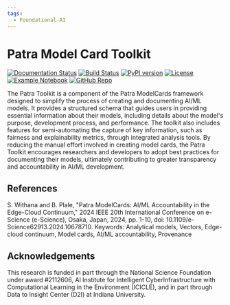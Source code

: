 ```yaml
---
tags:
  - Foundational-AI
---
```

# Patra Model Card Toolkit

[![Documentation Status](https://img.shields.io/badge/docs-latest-blue.svg)](https://patra-toolkit.readthedocs.io/en/latest/)
[![Build Status](https://github.com/Data-to-Insight-Center/patra-toolkit/actions/workflows/ci.yml/badge.svg)](https://github.com/Data-to-Insight-Center/patra-toolkit/actions)
[![PyPI version](https://badge.fury.io/py/patra-toolkit.svg)](https://pypi.org/project/patra-toolkit/)
[![License](https://img.shields.io/badge/License-BSD%203--Clause-blue.svg)](https://opensource.org/licenses/BSD-3-Clause)
[![Example Notebook](https://colab.research.google.com/assets/colab-badge.svg)](https://colab.research.google.com/github/Data-to-Insight-Center/patra-toolkit/blob/main/examples/notebooks/GettingStarted.ipynb)
[![GitHub Repo](https://img.shields.io/badge/GitHub-Repository-black?logo=github&style=flat-square)](https://github.com/Data-to-Insight-Center/patra-toolkit)

The Patra Toolkit is a component of the Patra ModelCards framework designed to simplify the process of creating and documenting AI/ML models. It provides a structured schema that guides users in providing essential information about their models, including details about the model's purpose, development process, and performance. The toolkit also includes features for semi-automating the capture of key information, such as fairness and explainability metrics, through integrated analysis tools. By reducing the manual effort involved in creating model cards, the Patra Toolkit encourages researchers and developers to adopt best practices for documenting their models, ultimately contributing to greater transparency and accountability in AI/ML development.

## References

S. Withana and B. Plale, "Patra ModelCards: AI/ML Accountability in the Edge-Cloud Continuum," 2024 IEEE 20th International Conference on e-Science (e-Science), Osaka, Japan, 2024, pp. 1-10, doi: 10.1109/e-Science62913.2024.10678710. Keywords: Analytical models, Vectors, Edge-cloud continuum, Model cards, AI/ML accountability, Provenance


## Acknowledgements

This research is funded in part through the National Science Foundation under award #2112606, AI Institute for Intelligent CyberInfrastructure with Computational Learning in the Environment (ICICLE), and in part through Data to Insight Center (D2I) at Indiana University.
